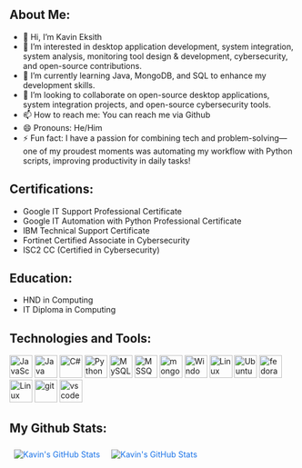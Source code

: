 ## About Me:
- 👋 Hi, I’m Kavin Eksith
- 👀 I’m interested in desktop application development, system integration, system analysis, monitoring tool design & development, cybersecurity, and open-source contributions.
- 🌱 I’m currently learning Java, MongoDB, and SQL to enhance my development skills.
- 💞️ I’m looking to collaborate on open-source desktop applications, system integration projects, and open-source cybersecurity tools.
- 📫 How to reach me: You can reach me via Github
- 😄 Pronouns: He/Him
- ⚡ Fun fact: I have a passion for combining tech and problem-solving—one of my proudest moments was automating my workflow with Python scripts, improving productivity in daily tasks!
  
## Certifications:
- Google IT Support Professional Certificate
- Google IT Automation with Python Professional Certificate
- IBM Technical Support Certificate
- Fortinet Certified Associate in Cybersecurity
- ISC2 CC (Certified in Cybersecurity)

## Education:
- HND in Computing
- IT Diploma in Computing

## Technologies and Tools:
<p align="left">
<img src="https://user-images.githubusercontent.com/25181517/117447155-6a868a00-af3d-11eb-9cfe-245df15c9f3f.png" alt="JavaScript" width="40" height="40"/>
<img src="https://user-images.githubusercontent.com/25181517/117201156-9a724800-adec-11eb-9a9d-3cd0f67da4bc.png" alt="Java" width="40" height="40"/>
<img src="https://user-images.githubusercontent.com/25181517/121405384-444d7300-c95d-11eb-959f-913020d3bf90.png" alt="C#" width="40" height="40"/>
<img src="https://user-images.githubusercontent.com/25181517/183423507-c056a6f9-1ba8-4312-a350-19bcbc5a8697.png" alt="Python" width="40" height="40"/>
<img src="https://user-images.githubusercontent.com/25181517/183896128-ec99105a-ec1a-4d85-b08b-1aa1620b2046.png" alt="MySQL" width="40" height="40"/>
<img src="https://github.com/marwin1991/profile-technology-icons/assets/19180175/3b371807-db7c-45b4-8720-c0cfc901680a" alt="MSSQL" width="40" height="40"/>
<img src="https://user-images.githubusercontent.com/25181517/182884177-d48a8579-2cd0-447a-b9a6-ffc7cb02560e.png" alt="mongoDB" width="40" height="40"/>
<img src="https://user-images.githubusercontent.com/25181517/186884150-05e9ff6d-340e-4802-9533-2c3f02363ee3.png" alt="Windows" width="40" height="40"/>
<img src="https://github.com/marwin1991/profile-technology-icons/assets/76662862/2481dc48-be6b-4ebb-9e8c-3b957efe69fa" alt="Linux" width="40" height="40"/>
<img src="https://user-images.githubusercontent.com/25181517/186884153-99edc188-e4aa-4c84-91b0-e2df260ebc33.png" alt="Ubuntu" width="40" height="40"/>
<img src="https://user-images.githubusercontent.com/25181517/186885787-4011a347-1f68-472c-bf8b-31ed1bb4f8ce.png" alt="fedora" width="40" height="40"/>
<img src="https://user-images.githubusercontent.com/25181517/186884159-4b5e122b-95de-4a32-b10b-7f6fdffa4c5a.png" alt="Linux Mint" width="40" height="40"/>
<img src="https://user-images.githubusercontent.com/25181517/192108372-f71d70ac-7ae6-4c0d-8395-51d8870c2ef0.png" alt="git" width="40" height="40"/>
<img src="https://user-images.githubusercontent.com/25181517/192108891-d86b6220-e232-423a-bf5f-90903e6887c3.png" alt="vs code" width="40" height="40"/>
</p>

## My Github Stats:
<!-- GitHub Stats by github-readme-stats.vercel.app -->

<a href="https://github.com/kavineksith" style="color: #1a73e8; text-decoration: none;">
  <img align="top" style="margin:0.5rem" src="https://github-readme-stats.vercel.app/api/top-langs/?username=kavineksith&title_color=1a73e8&text_color=000000&icon_color=4AB197&bg_color=ffffff&hide=html,css" alt="Kavin's GitHub Stats" />
</a>

<a href="https://github.com/kavineksith" style="color: #1a73e8; text-decoration: none;">
  <img align="top" style="margin:0.5rem" src="https://github-readme-stats.vercel.app/api?username=kavineksith&show_icons=true&count_private=true&title_color=1a73e8&text_color=000000&icon_color=D8BFD8&bg_color=ffffff&rank_icon=github" alt="Kavin's GitHub Stats" />
</a>
